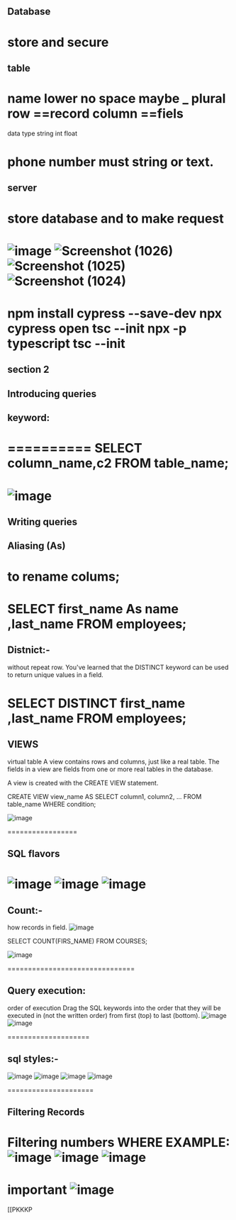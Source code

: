 ## Database
store and secure 
==================
 

## table

name lower 
no space maybe _
plural
row ==record
column ==fiels
===================
data type
string 
int
float

phone number must string or text.
===============================
## server 
store database 
and to make request 
===========================
![image](https://github.com/ayaabumtawea12/Mastering-javascript-in-20-days/assets/120716752/7e5153af-466b-401c-bf0b-fb3a891874c8)
![Screenshot (1026)](https://github.com/ayaabumtawea12/Mastering-javascript-in-20-days/assets/120716752/24fef9c6-30b4-4d2d-8dcc-8f03b0a6bd2a)
![Screenshot (1025)](https://github.com/ayaabumtawea12/Mastering-javascript-in-20-days/assets/120716752/ccca4aa4-1517-44b9-890f-cdfe97619355)
![Screenshot (1024)](https://github.com/ayaabumtawea12/Mastering-javascript-in-20-days/assets/120716752/63820619-7ffd-4d51-b106-81fe6288c2df)
=========================
npm install cypress --save-dev
npx cypress open
tsc --init
npx -p typescript tsc --init
================================
## section 2
## Introducing queries

## keyword:
==========
SELECT column_name,c2
FROM
table_name;
============================
![image](https://github.com/ayaabumtawea12/Mastering-javascript-in-20-days/assets/120716752/a1da4fdd-b81d-49d4-ac58-bb0bc91c79d7)
===========================

## Writing queries
## Aliasing (As)
to rename colums;
=================
SELECT  first_name As name ,last_name
FROM 
employees;
==================
## Distnict:-
without repeat row.
You've learned that the DISTINCT keyword can be used to return unique values in a field. 

SELECT DISTINCT  first_name ,last_name
FROM 
employees;
=======================
## VIEWS
virtual table
A view contains rows and columns, just like a real table. The fields in a view are fields from one or more real tables in the database.

A view is created with the CREATE VIEW statement. 

CREATE VIEW view_name AS
SELECT column1, column2, ...
FROM table_name
WHERE condition;

![image](https://github.com/ayaabumtawea12/Mastering-javascript-in-20-days/assets/120716752/a5d4f9c7-1499-4f79-a173-f394f2f2b127)

=================
## SQL flavors
![image](https://github.com/ayaabumtawea12/Mastering-javascript-in-20-days/assets/120716752/d18c6a9b-d3f5-4926-a0a4-2379867924ed)
![image](https://github.com/ayaabumtawea12/Mastering-javascript-in-20-days/assets/120716752/c4b5c9c7-1b05-4853-9825-e9d864c6369b)
![image](https://github.com/ayaabumtawea12/Mastering-javascript-in-20-days/assets/120716752/525d2fea-de9b-405e-810e-95a8951c6cb2)
==================
## Count:-
how records in field.
![image](https://github.com/ayaabumtawea12/Mastering-javascript-in-20-days/assets/120716752/0c5bec18-429c-4ca8-84d6-792f50d74b97)

SELECT COUNT(FIRS_NAME)
FROM 
COURSES;

![image](https://github.com/ayaabumtawea12/Mastering-javascript-in-20-days/assets/120716752/4d611f8f-2725-4774-bbb4-e00982861a52)

===============================
## Query execution:
order of execution
Drag the SQL keywords into the order that they will be executed in (not the written order) from first (top) to last (bottom).
![image](https://github.com/ayaabumtawea12/Mastering-javascript-in-20-days/assets/120716752/8835a616-d38c-421e-b35e-29a5e053735a)
![image](https://github.com/ayaabumtawea12/Mastering-javascript-in-20-days/assets/120716752/949adb7c-a859-438f-be93-447f64ca1ad9)

====================
## sql styles:-
![image](https://github.com/ayaabumtawea12/Mastering-javascript-in-20-days/assets/120716752/570e7266-7295-424c-97fc-6c1bc10b1299)
![image](https://github.com/ayaabumtawea12/Mastering-javascript-in-20-days/assets/120716752/ed98c7f4-40b8-4f16-b013-aee075718404)
![image](https://github.com/ayaabumtawea12/Mastering-javascript-in-20-days/assets/120716752/a9b7e174-8125-4c9f-a6d7-8d59baefa256)
![image](https://github.com/ayaabumtawea12/Mastering-javascript-in-20-days/assets/120716752/9a2fb4ac-658d-4b67-b3eb-68b8ffe24f17)

=====================
## Filtering Records
Filtering numbers
WHERE
EXAMPLE:
![image](https://github.com/ayaabumtawea12/Mastering-javascript-in-20-days/assets/120716752/8a698e95-c423-4d39-908f-c18509e942d5)
![image](https://github.com/ayaabumtawea12/Mastering-javascript-in-20-days/assets/120716752/a34e802a-a75d-4c16-9471-85dc006b2493)
![image](https://github.com/ayaabumtawea12/Mastering-javascript-in-20-days/assets/120716752/3e8426f0-4a4f-4db9-ac0d-86e718c39164)
========
important
![image](https://github.com/ayaabumtawea12/Mastering-javascript-in-20-days/assets/120716752/736b3eee-b3cd-40bc-8697-aa9edd8c9603)
===========
[[PKKKP






